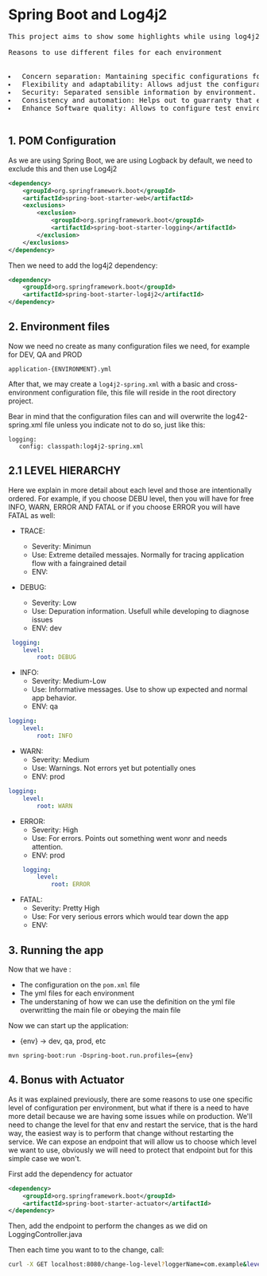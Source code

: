 # Spring Boot and Log4j2

<pre>
This project aims to show some highlights while using log4j2 with Spring Boot.

Reasons to use different files for each environment


<li> Concern separation: Mantaining specific configurations for each environment within separate files makes more easy to understand and mantain each.
<li> Flexibility and adaptability: Allows adjust the configuration to the needs of each environment
<li> Security: Separated sensible information by environment.
<li> Consistency and automation: Helps out to guarranty that each environment has its own configuration
<li> Enhance Software quality: Allows to configure test environments with configurations similar to production

</pre>

## 1. POM Configuration

As we are using Spring Boot, we are using Logback by default, we need to exclude this and then use Log4j2

```xml
<dependency>
	<groupId>org.springframework.boot</groupId>
	<artifactId>spring-boot-starter-web</artifactId>
	<exclusions>
		<exclusion>
			<groupId>org.springframework.boot</groupId>
			<artifactId>spring-boot-starter-logging</artifactId>
		</exclusion>
	</exclusions>
</dependency>
```

Then we need to add the log4j2 dependency:

```xml
<dependency>
    <groupId>org.springframework.boot</groupId>
	<artifactId>spring-boot-starter-log4j2</artifactId>
</dependency>
```

## 2. Environment files

Now we need  no create as many configuration files we need, for example for DEV, QA and PROD

```
application-{ENVIRONMENT}.yml
```

After that, we may create a ```log4j2-spring.xml``` with a basic and cross-environment configuration file, this file will reside in the root directory project.

Bear in mind that the configuration files can and will overwrite the log42-spring.xml file unless you indicate not to do so, just like this:


```
logging:
   config: classpath:log4j2-spring.xml
```   


## 2.1 LEVEL HIERARCHY

Here we explain in more detail about each level and those are intentionally ordered. For example, if you choose DEBU level, then you will have for free INFO, WARN, ERROR AND FATAL or if you choose ERROR you will have FATAL as well:

* TRACE: 
    * Severity: Minimun
    * Use: Extreme detailed messajes. Normally for tracing application flow with a faingrained detail
    * ENV: 

* DEBUG: 
    * Severity: Low
    * Use: Depuration information. Usefull while developing to diagnose issues
    * ENV: dev

```yml
 logging:
    level:
        root: DEBUG
```

* INFO: 
    * Severity: Medium-Low
    * Use: Informative messages. Use to show up expected and normal app behavior.
    * ENV: qa

```yml
logging:
    level:
        root: INFO
```

* WARN: 
    * Severity: Medium
    * Use: Warnings. Not errors yet but potentially ones
    * ENV: prod

```yml
logging:
    level:
        root: WARN
```

* ERROR: 
    * Severity: High
    * Use: For errors. Points out something went wonr and needs attention.
    * ENV: prod

```yml
    logging:
        level:
            root: ERROR
 ```

* FATAL: 
    * Severity: Pretty High
    * Use: For very serious errors which would tear down the app
    * ENV: 


## 3. Running the app

Now that we have :

* The configuration on the ``pom.xml`` file
* The yml files for each environment
* The understaning of how we can use the definition on the yml file overwritting the main file or obeying the main file

Now we can start up the application:

* {env} -> dev, qa, prod, etc

```
mvn spring-boot:run -Dspring-boot.run.profiles={env}
```

## 4. Bonus with Actuator

As it was explained previously, there are some reasons to use one specific level of configuration per environment, but what if there is a need to have more detail because we are having some issues while on production. We'll need to change the level for that env and restart the service, that is the hard way, the easiest way is to perform that change without restarting the service. We can expose an endpoint that will allow us to choose which level we want to use, obviously we will need to protect that endpoint but for this simple case we won't.

First add the dependency for actuator

```xml
<dependency>
	<groupId>org.springframework.boot</groupId>
	<artifactId>spring-boot-starter-actuator</artifactId>
</dependency>
```
Then, add the endpoint to perform the changes as we did on LoggingController.java

Then each time you want to to the change, call:

```bash
curl -X GET localhost:8080/change-log-level?loggerName=com.example&level=ERROR
```